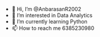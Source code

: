- 👋 Hi, I’m @AnbarasanR2002
- 👀 I’m interested in Data Analytics
- 🌱 I’m currently learning Python
- 📫 How to reach me 6385230980


<!---
AnbarasanR2002/AnbarasanR2002 is a ✨ special ✨ repository because its `README.md` (this file) appears on your GitHub profile.
You can click the Preview link to take a look at your changes.
--->
